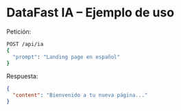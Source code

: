 # DataFast IA – Ejemplo de uso

Petición:

```bash
POST /api/ia
{
  "prompt": "Landing page en español"
}
```

Respuesta:

```json
{
  "content": "Bienvenido a tu nueva página..."
}
```
